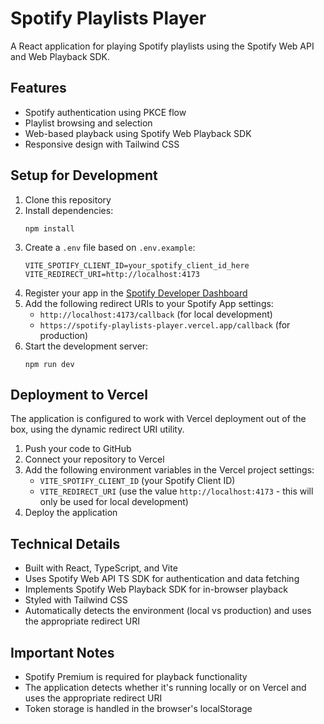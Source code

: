 # Spotify Playlists Player

A React application for playing Spotify playlists using the Spotify Web API and Web Playback SDK.

## Features

- Spotify authentication using PKCE flow
- Playlist browsing and selection
- Web-based playback using Spotify Web Playback SDK
- Responsive design with Tailwind CSS

## Setup for Development

1. Clone this repository
2. Install dependencies:
   ```
   npm install
   ```
3. Create a `.env` file based on `.env.example`:
   ```
   VITE_SPOTIFY_CLIENT_ID=your_spotify_client_id_here
   VITE_REDIRECT_URI=http://localhost:4173
   ```
4. Register your app in the [Spotify Developer Dashboard](https://developer.spotify.com/dashboard)
5. Add the following redirect URIs to your Spotify App settings:
   - `http://localhost:4173/callback` (for local development)
   - `https://spotify-playlists-player.vercel.app/callback` (for production)
6. Start the development server:
   ```
   npm run dev
   ```

## Deployment to Vercel

The application is configured to work with Vercel deployment out of the box, using the dynamic redirect URI utility.

1. Push your code to GitHub
2. Connect your repository to Vercel
3. Add the following environment variables in the Vercel project settings:
   - `VITE_SPOTIFY_CLIENT_ID` (your Spotify Client ID)
   - `VITE_REDIRECT_URI` (use the value `http://localhost:4173` - this will only be used for local development)
4. Deploy the application

## Technical Details

- Built with React, TypeScript, and Vite
- Uses Spotify Web API TS SDK for authentication and data fetching
- Implements Spotify Web Playback SDK for in-browser playback
- Styled with Tailwind CSS
- Automatically detects the environment (local vs production) and uses the appropriate redirect URI

## Important Notes

- Spotify Premium is required for playback functionality
- The application detects whether it's running locally or on Vercel and uses the appropriate redirect URI
- Token storage is handled in the browser's localStorage 